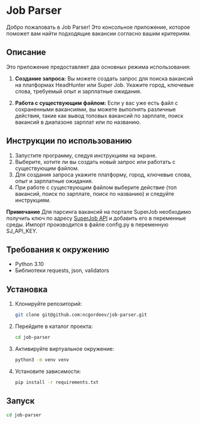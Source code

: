 # Job Parser

Добро пожаловать в Job Parser! Это консольное приложение, которое поможет вам найти подходящие вакансии согласно вашим
критериям.

## Описание

Это приложение предоставляет два основных режима использования:

1. **Создание запроса:** Вы можете создать запрос для поиска вакансий на платформах HeadHunter или Super Job. Укажите
   город, ключевые слова, требуемый опыт и зарплатные ожидания.

2. **Работа с существующим файлом:** Если у вас уже есть файл с сохраненными вакансиями, вы можете выполнять различные
   действия, такие как вывод топовых вакансий по зарплате, поиск вакансий в диапазоне зарплат или по названию.

## Инструкции по использованию

1. Запустите программу, следуя инструкциям на экране.
2. Выберите, хотите ли вы создать новый запрос или работать с существующим файлом.
3. Для создания запроса укажите платформу, город, ключевые слова, опыт и зарплатные ожидания.
4. При работе с существующим файлом выберите действие (топ вакансий, поиск по зарплате, поиск по названию) и следуйте
   инструкциям.

**Примечание**
Для парсинга вакансий на портале SuperJob необходимо получить ключ по адресу [SuperJob API](https://api.superjob.ru/) и
добавить его в переменные среды. Импорт производится в файле config.py в переменную SJ_API_KEY.

## Требования к окружению

- Python 3.10
- Библиотеки requests, json, validators

## Установка

1. Клонируйте репозиторий:

   ```bash
   git clone git@github.com:ncgordeev/job-parser.git

2. Перейдите в каталог проекта:

    ```bash
   cd job-parser

3. Активируйте виртуальное окружение:

   ```bash
   python3 -m venv venv

4. Установите зависимости:

    ```bash
    pip install -r requirements.txt

## Запуск

   ```bash
   cd job-parser
